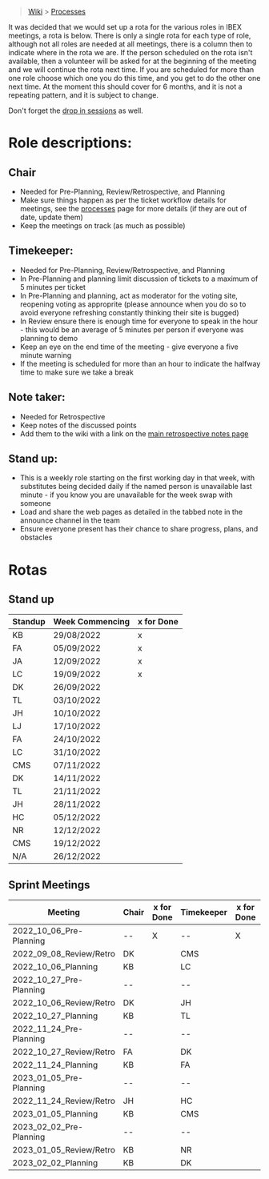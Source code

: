 > [Wiki](Home) > [Processes](Processes)

It was decided that we would set up a rota for the various roles in IBEX meetings, a rota is below. There is only a single rota for each type of role, although not all roles are needed at all meetings, there is a column then to indicate where in the rota we are. If the person scheduled on the rota isn't available, then a volunteer will be asked for at the beginning of the meeting and we will continue the rota next time. If you are scheduled for more than one role choose which one you do this time, and you get to do the other one next time. At the moment this should cover for 6 months, and it is not a repeating pattern, and it is subject to change.

Don't forget the [drop in sessions](https://github.com/ISISComputingGroup/IBEX/wiki/Instrument-Control-Drop-in-Session) as well.

# Role descriptions:
## Chair 
* Needed for Pre-Planning, Review/Retrospective, and Planning
* Make sure things happen as per the ticket workflow details for meetings, see the [processes](Processes) page for more details (if they are out of date, update them)
* Keep the meetings on track (as much as possible)

## Timekeeper:
* Needed for Pre-Planning, Review/Retrospective, and Planning
* In Pre-Planning and planning limit discussion of tickets to a maximum of 5 minutes per ticket
* In Pre-Planning and planning, act as moderator for the voting site, reopening voting as approprite (please announce when you do so to avoid everyone refreshing constantly thinking their site is bugged)
* In Review ensure there is enough time for everyone to speak in the hour - this would be an average of 5 minutes per person if everyone was planning to demo
* Keep an eye on the end time of the meeting - give everyone a five minute warning
* If the meeting is scheduled for more than an hour to indicate the halfway time to make sure we take a break

## Note taker:
* Needed for Retrospective
* Keep notes of the discussed points
* Add them to the wiki with a link on the [main retrospective notes page](Retrospective-Notes)

## Stand up:
* This is a weekly role starting on the first working day in that week, with substitutes being decided daily if the named person is unavailable last minute - if you know you are unavailable for the week swap with someone
* Load and share the web pages as detailed in the tabbed note in the announce channel in the team
* Ensure everyone present has their chance to share progress, plans, and obstacles

# Rotas

## Stand up
| Standup | Week Commencing | x for Done |
 |--- | --- | --- |
 |KB | 29/08/2022 |x |
 |FA | 05/09/2022 |x |
 |JA | 12/09/2022 |x |
 |LC | 19/09/2022 |x |
 |DK | 26/09/2022 | |
 |TL | 03/10/2022 | |
 |JH | 10/10/2022 | |
 |LJ | 17/10/2022 | |
 |FA | 24/10/2022 | |
 |LC | 31/10/2022 | |
 |CMS | 07/11/2022 | |
 |DK | 14/11/2022 | |
 |TL | 21/11/2022 | |
 |JH | 28/11/2022 | |
 |HC | 05/12/2022 | |
 |NR | 12/12/2022 | |
 |CMS | 19/12/2022 | |
 |N/A | 26/12/2022 | |

## Sprint Meetings
| Meeting| Chair | x for Done | Timekeeper | x for Done | Note taker | x for Done |
| ---| --- | --- | ---| --- | --- | --- |
| 2022_10_06_Pre-Planning| -- | X | --| X | |  |
| 2022_09_08_Review/Retro| DK |  | CMS|  | LC|   |
| 2022_10_06_Planning| KB |  | LC|  | |  |
| 2022_10_27_Pre-Planning| -- |  | --|  | |  |
| 2022_10_06_Review/Retro| DK |  | JH|  | HC|   |
| 2022_10_27_Planning| KB |  | TL|  | |  |
| 2022_11_24_Pre-Planning| -- |  | --|  | |  |
| 2022_10_27_Review/Retro| FA |  | DK|  | TL|  |
| 2022_11_24_Planning| KB |  | FA|  | |  |
| 2023_01_05_Pre-Planning| -- |  | --|  | |  |
| 2022_11_24_Review/Retro| JH |  | HC|  | NR|  |
| 2023_01_05_Planning| KB |  | CMS|  | |  |
| 2023_02_02_Pre-Planning| -- |  | --|  | |  |
| 2023_01_05_Review/Retro| KB |  | NR|  | |  |
| 2023_02_02_Planning| KB |  | DK|  | |  |

